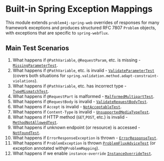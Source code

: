 # Built-in Spring Exception Mappings

This module extends `problem4j-spring-web` overrides of responses for many framework exceptions and produces structured
RFC 7807 `Problem` objects, with exceptions that are specific to `spring-webflux`.

## Main Test Scenarios

1. What happens if `@PathVariable`, `@RequestParam`, etc. is missing - [`MissingParameterTest`][MissingParameterTest].
2. What happens if `@PathVariable`, etc. is invalid - [`ValidateParameterTest`][ValidateParameterTest] (covers both
   situations for `spring.validation.method.adapt-constraint-violations`).
3. What happens if `@PathVariable`, etc. has incorrect type - [`TypeMismatchTest`][TypeMismatchTest].
4. What happens if `@RequestPart` is malformed - [`MalformedMultipartTest`][MalformedMultipartTest].
5. What happens if `@RequestBody` is invalid - [`ValidateRequestBodyTest`][ValidateRequestBodyTest].
6. What happens if `Accept` is invalid - [`NotAcceptableTest`][NotAcceptableTest].
7. What happens if `Content-Type` is invalid - [`UnsupportedMediaTypeTest`][UnsupportedMediaTypeTest].
8. What happens if HTTP method (`GET`,`POST`, etc.) is invalid - [`MethodNotAllowedTest`][MethodNotAllowedTest].
9. What happens if unknown endpoint (or resource) is accessed - [`NotFoundTest`][NotFoundTest].
10. What happens if `ErrorResponseException` is thrown - [`ErrorResponseTest`][ErrorResponseTest].
11. What happens if `ProblemException` is thrown [`ProblemFluxAdviceTest`][ProblemFluxAdviceTest] (or exception
    annotated with`@ProblemMapping`).
12. What happens if we enable `instance-override` [`InstanceOverrideTest`][InstanceOverrideTest].

[MissingParameterTest]: src/test/java/io/github/malczuuu/problem4j/spring/webflux/integration/MissingParameterTest.java

[ValidateParameterTest]: src/test/java/io/github/malczuuu/problem4j/spring/webflux/integration/ValidateParameterTest.java

[TypeMismatchTest]: src/test/java/io/github/malczuuu/problem4j/spring/webflux/integration/TypeMismatchTest.java

[MalformedMultipartTest]: src/test/java/io/github/malczuuu/problem4j/spring/webflux/integration/MalformedMultipartTest.java

[ValidateRequestBodyTest]: src/test/java/io/github/malczuuu/problem4j/spring/webflux/integration/ValidateRequestBodyTest.java

[NotAcceptableTest]: src/test/java/io/github/malczuuu/problem4j/spring/webflux/integration/NotAcceptableTest.java

[UnsupportedMediaTypeTest]: src/test/java/io/github/malczuuu/problem4j/spring/webflux/integration/UnsupportedMediaTypeTest.java

[MethodNotAllowedTest]: src/test/java/io/github/malczuuu/problem4j/spring/webflux/integration/MethodNotAllowedTest.java

[NotFoundTest]: src/test/java/io/github/malczuuu/problem4j/spring/webflux/integration/NotFoundTest.java

[ErrorResponseTest]: src/test/java/io/github/malczuuu/problem4j/spring/webflux/integration/ErrorResponseTest.java

[ProblemFluxAdviceTest]: src/test/java/io/github/malczuuu/problem4j/spring/webflux/integration/ProblemFluxAdviceTest.java

[InstanceOverrideTest]: src/test/java/io/github/malczuuu/problem4j/spring/webflux/integration/InstanceOverrideTest.java
